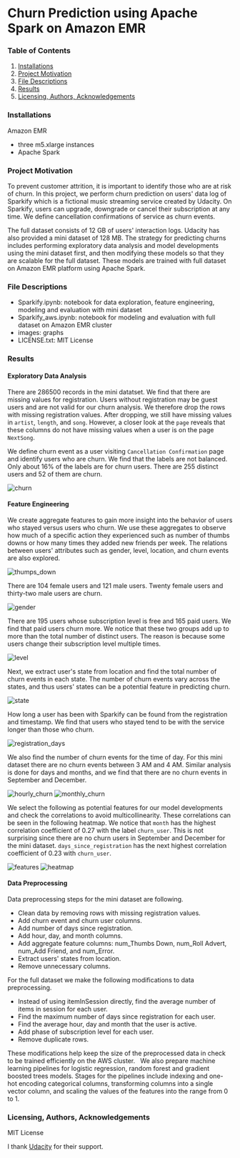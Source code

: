 # Churn Prediction using Apache Spark on Amazon EMR

### Table of Contents
1. [Installations](#installations)
2. [Project Motivation](#project_motivation)
3. [File Descriptions](#file_descriptions)
4. [Results](#results)
5. [Licensing, Authors, Acknowledgements](#licensing)

### Installations<a name="installations"></a>
Amazon EMR 
- three m5.xlarge instances
- Apache Spark

### Project Motivation<a name="project_motivation"></a>
To prevent customer attrition, it is important to identify those who are at risk of churn. In this project, we perform churn prediction on users' data log of Sparkify which is a fictional music streaming service created by Udacity. On Sparkify, users can upgrade, downgrade or cancel their subscription at any time. We define cancellation confirmations of service as churn events.

The full dataset consists of 12 GB of users' interaction logs. Udacity has also provided a mini dataset of 128 MB. The strategy for predicting churns includes performing exploratory data analysis and model developments using the mini dataset first, and then modifying these models so that they are scalable for the full dataset. These models are trained with full dataset on Amazon EMR platform using Apache Spark.

### File Descriptions<a name="file_descriptions"></a>
- Sparkify.ipynb: notebook for data exploration, feature engineering, modeling and evaluation with mini dataset
- Sparkify_aws.ipynb: notebook for modeling and evaluation with full dataset on Amazon EMR cluster
- images: graphs
- LICENSE.txt: MIT License

### Results<a name="results"></a>
#### Exploratory Data Analysis
There are 286500 records in the mini datatset. We find that there are missing values for registration. Users without registration may be guest users and are not valid for our churn analysis. We therefore drop the rows with missing registration values. After dropping, we still have missing values in `artist`, `length`, and `song`. However, a closer look at the `page` reveals that these columns do not have missing values when a user is on the page `NextSong`.

We define churn event as a user visiting `Cancellation Confirmation` page and identify users who are churn. We find that the labels are not balanced. Only about 16% of the labels are for churn users.
There are 255 distinct users and 52 of them are churn.

![churn](/images/churns.png)

#### Feature Engineering
We create aggregate features to gain more insight into the behavior of users who stayed versus users who churn. We use these aggregates to observe how much of a specific action they experienced such as number of thumbs downs or how many times they added new friends per week. The relations between users' attributes such as gender, level, location, and churn events are also explored.

![thumps_down](/images/num_Thumbs_Down.png)

There are 104 female users and 121 male users. Twenty female users and thirty-two male users are churn.

![gender](/images/gender.png)

There are 195 users whose subscription level is free and 165 paid users. We find that paid users churn more. We notice that these two groups add up to more than the total number of distinct users. The reason is because some users change their subscription level multiple times.

![level](/images/level.png)

Next, we extract user's state from location and find the total number of churn events in each state. The number of churn events vary across the states, and thus users' states can be a potential feature in predicting churn.

![state](/images/state.png)

How long a user has been with Sparkify can be found from the registration and timestamp. We find that users who stayed tend to be with the service longer than those who churn.

![registration_days](/images/days_since_registration.png)

We also find the number of churn events for the time of day. For this mini dataset there are no churn events between 3 AM and 4 AM. Similar analysis is done for days and months, and we find that there are no churn events in September and December.

![hourly_churn](/images/hourly_churn_events.png)
![monthly_churn](/images/monthly_churn_events.png)

We select the following as potential features for our model developments and check the correlations to avoid multicollinearity. These correlations can be seen in the following heatmap. We notice that `month` has the highest correlation coefficient of 0.27 with the label `churn_user`. This is not surprising since there are no churn users in September and December for the mini dataset. `days_since_registration` has the next highest correlation coefficient of 0.23 with `churn_user`.

![features](/images/features.png)
![heatmap](/images/heatmap.png)


#### Data Preprocessing
Data preprocessing steps for the mini dataset are following. 
- Clean data by removing rows with missing registration values.
- Add churn event and churn user columns.
- Add number of days since registration.
- Add hour, day, and month columns. 
- Add aggregate feature columns: num_Thumbs Down, num_Roll Advert, num_Add Friend, and num_Error.
- Extract users' states from location. 
- Remove unnecessary columns. 

For the full dataset we make the following modifications to data preprocessing. 
- Instead of using itemInSession directly, find the average number of items in session for each user. 
- Find the maximum number of days since registration for each user. 
- Find the average hour, day and month that the user is active.
- Add phase of subscription level for each user.
- Remove duplicate rows. 

These modifications help keep the size of the preprocessed data in check to be trained efficiently on the AWS cluster.   
We also prepare machine learning pipelines for logistic regression, random forest and gradient boosted trees models. Stages for the pipelines include indexing and one-hot encoding categorical columns, transforming columns into a single vector column, and scaling the values of the features into the range from 0 to 1.






### Licensing, Authors, Acknowledgements<a name="licensing"></a>
MIT License

I thank [Udacity](https://www.udacity.com) for their support. 







